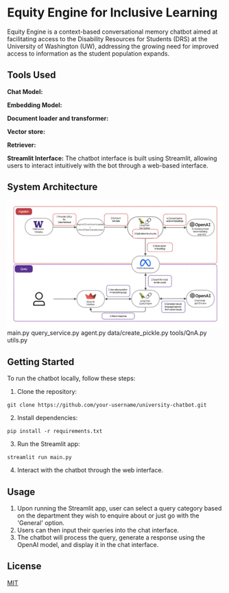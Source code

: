 # Equity Engine for Inclusive Learning

Equity Engine is a context-based conversational memory chatbot aimed at facilitating access to the Disability Resources for Students (DRS) at the University of Washington (UW), addressing the growing need for improved access to information as the student population expands.

## Tools Used

**Chat Model:**

**Embedding Model:**


**Document loader and transformer:**

**Vector store:**

**Retriever:**

**Streamlit Interface:**
The chatbot interface is built using Streamlit, allowing users to interact intuitively with the bot through a web-based interface.

## System Architecture
![Equity Engine - Draft Poster pptx](https://github.com/sealroboticsuw/equity-engine/blob/main/sys_arch.png)
main.py
query_service.py
agent.py
data/create_pickle.py
tools/QnA.py
utils.py


## Getting Started
To run the chatbot locally, follow these steps:

1. Clone the repository:
```
git clone https://github.com/your-username/university-chatbot.git
```
2. Install dependencies:
```
pip install -r requirements.txt
```
3. Run the Streamlit app:
```
streamlit run main.py
```
4. Interact with the chatbot through the web interface.

## Usage
1. Upon running the Streamlit app, user can select a query category based on the department they wish to enquire about or just go with the 'General' option. 
2. Users can then input their queries into the chat interface. 
3. The chatbot will process the query, generate a response using the OpenAI model, and display it in the chat interface.

## License

[MIT](https://choosealicense.com/licenses/mit/)
